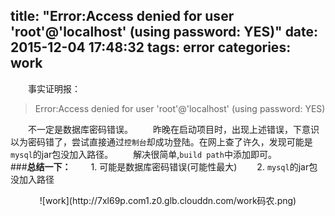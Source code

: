 title: "Error:Access denied for user 'root'@'localhost' (using password: YES)"
date: 2015-12-04 17:48:32
tags: error
categories: work
---
　　事实证明报：
>Error:Access denied for user 'root'@'localhost' (using password: YES)

　　不一定是数据库密码错误。<!-- more -->
　　昨晚在启动项目时，出现上述错误，下意识以为密码错了，尝试直接通过`控制台`却成功登陆。在网上查了许久，发现可能是`mysql`的jar包没加入路径。
　　解决很简单,`build path`中添加即可。
　　</br>
###**总结一下：**
　　1. 可能是数据库密码错误(可能性最大)
　　2. `mysql`的jar包没加入路径

<center>![work](http://7xl69p.com1.z0.glb.clouddn.com/work码农.png)</center>